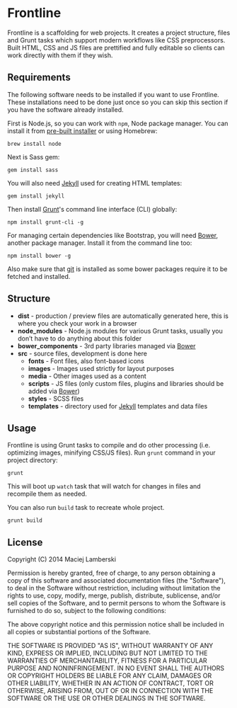# Frontline

Frontline is a scaffolding for web projects. It creates a project structure, files and Grunt tasks which support modern workflows like CSS preprocessors. Built HTML, CSS and JS files are prettified and fully editable so clients can work directly with them if they wish.

## Requirements

The following software needs to be installed if you want to use Frontline. These installations need to be done just once so you can skip this section if you have the software already installed.

First is Node.js, so you can work with `npm`, Node package manager. You can install it from [pre-built installer](http://nodejs.org/) or using Homebrew:

```
brew install node
```

Next is Sass gem:

```
gem install sass
```

You will also need [Jekyll](http://jekyllrb.com) used for creating HTML templates:

```
gem install jekyll
```

Then install [Grunt](http://gruntjs.com/)'s command line interface (CLI) globally:

```
npm install grunt-cli -g
```

For managing certain dependencies like Bootstrap, you will need [Bower](http://bower.io/), another package manager. Install it from the command line too:

```
npm install bower -g
```

Also make sure that [git](http://git-scm.com/) is installed as some bower packages require it to be fetched and installed.

## Structure

- **dist** - production / preview files are automatically generated here, this is where you check your work in a browser
- **node_modules** - Node.js modules for various Grunt tasks, usually you don’t have to do anything about this folder
- **bower_components** - 3rd party libraries managed via [Bower](http://bower.io/)
- **src** - source files, development is done here
  - **fonts** - Font files, also font-based icons
  - **images** - Images used strictly for layout purposes
  - **media** - Other images used as a content
  - **scripts** - JS files (only custom files, plugins and libraries should be added via [Bower](http://bower.io/))
  - **styles** - SCSS files
  - **templates** - directory used for [Jekyll](http://jekyllrb.com) templates and data files

## Usage

Frontline is using Grunt tasks to compile and do other processing (i.e. optimizing images, minifying CSS/JS files). Run `grunt` command in your project directory:

```
grunt
```

This will boot up `watch` task that will watch for changes in files and recompile them as needed.

You can also run `build` task to recreate whole project.

```
grunt build
```
## License

Copyright (C) 2014 Maciej Lamberski

Permission is hereby granted, free of charge, to any person obtaining a copy of this software and associated documentation files (the "Software"), to deal in the Software without restriction, including without limitation the rights to use, copy, modify, merge, publish, distribute, sublicense, and/or sell copies of the Software, and to permit persons to whom the Software is furnished to do so, subject to the following conditions:

The above copyright notice and this permission notice shall be included in all copies or substantial portions of the Software.

THE SOFTWARE IS PROVIDED "AS IS", WITHOUT WARRANTY OF ANY KIND, EXPRESS OR IMPLIED, INCLUDING BUT NOT LIMITED TO THE WARRANTIES OF MERCHANTABILITY, FITNESS FOR A PARTICULAR PURPOSE AND NONINFRINGEMENT. IN NO EVENT SHALL THE AUTHORS OR COPYRIGHT HOLDERS BE LIABLE FOR ANY CLAIM, DAMAGES OR OTHER LIABILITY, WHETHER IN AN ACTION OF CONTRACT, TORT OR OTHERWISE, ARISING FROM, OUT OF OR IN CONNECTION WITH THE SOFTWARE OR THE USE OR OTHER DEALINGS IN THE SOFTWARE.

